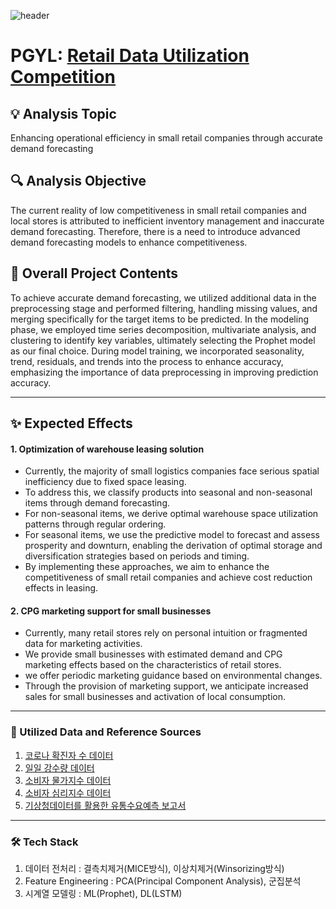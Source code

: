 ![header](https://capsule-render.vercel.app/api?type=waving&color=auto&height=100&section=header&fontSize=90)
# PGYL: [Retail Data Utilization Competition](https://festa.kdlc.or.kr/circulation)

## 💡 Analysis Topic 
Enhancing operational efficiency in small retail companies through accurate demand forecasting



## 🔍 Analysis Objective
The current reality of low competitiveness in small retail companies and local stores is attributed to inefficient inventory management and inaccurate demand forecasting. Therefore, there is a need to introduce advanced demand forecasting models to enhance competitiveness.



## 📑 Overall Project Contents

To achieve accurate demand forecasting, we utilized additional data in the preprocessing stage and performed filtering, handling missing values, and merging specifically for the target items to be predicted. In the modeling phase, we employed time series decomposition, multivariate analysis, and clustering to identify key variables, ultimately selecting the Prophet model as our final choice. During model training, we incorporated seasonality, trend, residuals, and trends into the process to enhance accuracy, emphasizing the importance of data preprocessing in improving prediction accuracy.

---

## ✨ Expected Effects

#### 1. Optimization of warehouse leasing solution

- Currently, the majority of small logistics companies face serious spatial inefficiency due to fixed space leasing.
- To address this, we classify products into seasonal and non-seasonal items through demand forecasting.
- For non-seasonal items, we derive optimal warehouse space utilization patterns through regular ordering.
- For seasonal items, we use the predictive model to forecast and assess prosperity and downturn, enabling the derivation of optimal storage and diversification strategies based on periods and timing.
- By implementing these approaches, we aim to enhance the competitiveness of small retail companies and achieve cost reduction effects in leasing.

#### 2. CPG marketing support for small businesses

- Currently, many retail stores rely on personal intuition or fragmented data for marketing activities.
- We provide small businesses with estimated demand and CPG marketing effects based on the characteristics of retail stores.
-  we offer periodic marketing guidance based on environmental changes.
- Through the provision of marketing support, we anticipate increased sales for small businesses and activation of local consumption.

---

### 💾 Utilized Data and Reference Sources

1. [코로나 확진자 수 데이터](https://www.mohw.go.kr/)
2. [일일 강수량 데이터](https://bd.kma.go.kr/kma2020/svc/main.do)
3. [소비자 물가지수 데이터](https://kosis.kr/statisticsList/statisticsListIndex.do?menuId=M_01_01&vwcd=MT_ZTITLE&parmTabId=M_01_01&statId=1964001&outLink=Y&entrType=#P2_6.2)
4. [소비자 심리지수 데이터](https://kosis.kr/statisticsList/statisticsListIndex.do?menuId=M_01_01&vwcd=MT_ZTITLE&parmTabId=M_01_01&statId=1964001&outLink=Y&entrType=#P2_6.2)
5. [기상청데이터를 활용한 유통수요예측 보고서](https://bd.kma.go.kr/kma2020/svc/main.do)

---
### 🛠 Tech Stack
1. 데이터 전처리 : 결측치제거(MICE방식), 이상치제거(Winsorizing방식)
2. Feature Engineering : PCA(Principal Component Analysis), 군집분석
3. 시계열 모델링 : ML(Prophet), DL(LSTM) 
